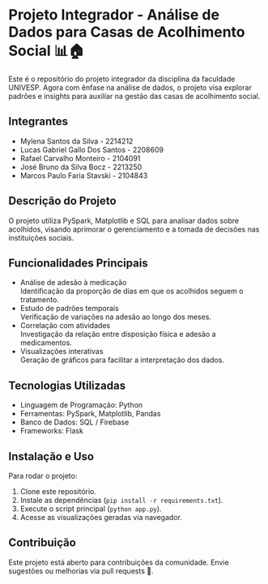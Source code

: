 # Projeto Integrador - Análise de Dados para Casas de Acolhimento Social 📊🏠

Este é o repositório do projeto integrador da disciplina da faculdade UNIVESP. Agora com ênfase na análise de dados, o projeto visa explorar padrões e insights para auxiliar na gestão das casas de acolhimento social.

## Integrantes

- Mylena Santos da Silva - 2214212  
- Lucas Gabriel Gallo Dos Santos - 2208609  
- Rafael Carvalho Monteiro - 2104091  
- José Bruno da Silva Bocz - 2213250  
- Marcos Paulo Faria Stavski - 2104843  

## Descrição do Projeto

O projeto utiliza PySpark, Matplotlib e SQL para analisar dados sobre acolhidos, visando aprimorar o gerenciamento e a tomada de decisões nas instituições sociais.

## Funcionalidades Principais

- Análise de adesão à medicação  
  Identificação da proporção de dias em que os acolhidos seguem o tratamento.  
- Estudo de padrões temporais  
  Verificação de variações na adesão ao longo dos meses.  
- Correlação com atividades  
  Investigação da relação entre disposição física e adesão a medicamentos.  
- Visualizações interativas  
  Geração de gráficos para facilitar a interpretação dos dados.  

## Tecnologias Utilizadas

- Linguagem de Programação: Python  
- Ferramentas: PySpark, Matplotlib, Pandas  
- Banco de Dados: SQL / Firebase  
- Frameworks: Flask  

## Instalação e Uso

Para rodar o projeto:

1. Clone este repositório.  
2. Instale as dependências (`pip install -r requirements.txt`).  
3. Execute o script principal (`python app.py`).  
4. Acesse as visualizações geradas via navegador.  

## Contribuição

Este projeto está aberto para contribuições da comunidade. Envie sugestões ou melhorias via pull requests 🚀.

